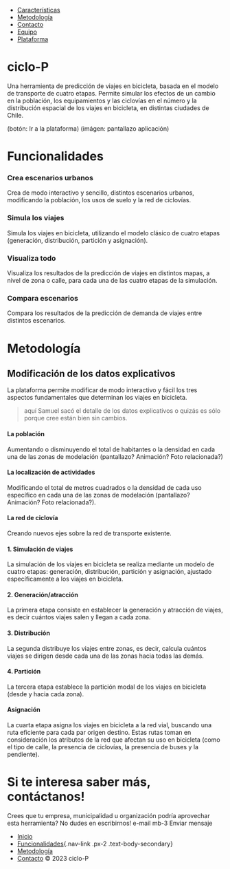 
-   [Características](#características)
-   [Metodología](#metodología)
-   [Contacto](#contacto)
-   [Equipo](#)
-   [Plataforma](#)

# ciclo-P

Una herramienta de predicción de viajes en bicicleta, basada en el modelo de transporte de cuatro etapas. Permite simular los
efectos de un cambio en la población, los equipamientos y las
ciclovías en el número y la distribución espacial de los viajes en bicicleta, en distintas ciudades de Chile.

(botón: Ir a la plataforma)
(imágen: pantallazo aplicación)

# Funcionalidades

### Crea escenarios urbanos

Crea de modo interactivo y sencillo, distintos escenarios urbanos, modificando la población, los usos de suelo y la red de ciclovías.

### Simula los viajes

Simula los viajes en bicicleta, utilizando el modelo clásico de cuatro etapas (generación, distribución, partición y asignación).

### Visualiza todo

Visualiza los resultados de la predicción de viajes en distintos mapas, a nivel de zona o calle, para cada una de las cuatro etapas de la simulación.

### Compara escenarios
Compara los resultados de la predicción de demanda de viajes entre distintos escenarios.

# Metodología

## Modificación de los datos explicativos

La plataforma permite modificar de modo interactivo y fácil los tres
aspectos fundamentales que determinan los viajes en bicicleta.

> aquí Samuel sacó el detalle de los datos explicativos o quizás es sólo porque cree están bien sin cambios.

#### La población

Aumentando o disminuyendo el total de habitantes o la densidad en cada
una de las zonas de modelación (pantallazo? Animación? Foto
relacionada?)

#### La localización de actividades

Modificando el total de metros cuadrados o la densidad de cada uso
específico en cada una de las zonas de modelación (pantallazo?
Animación? Foto relacionada?).

#### La red de ciclovía

Creando nuevos ejes sobre la red de transporte existente.

#### 1. Simulación de viajes

La simulación de los viajes en bicicleta se realiza mediante un modelo de cuatro etapas: generación, distribución, partición y asignación, ajustado específicamente a los viajes en bicicleta.

#### 2. Generación/atracción

La primera etapa consiste en establecer la generación y atracción de viajes, es decir cuántos viajes salen y llegan a cada zona.

#### 3. Distribución

La segunda distribuye los viajes entre zonas, es decir, calcula cuántos viajes se dirigen desde cada una de las zonas hacia todas las demás.

#### 4. Partición

La tercera etapa establece la partición modal de los viajes en bicicleta (desde y hacia cada zona).

#### Asignación

La cuarta etapa asigna los viajes en bicicleta a la red vial, buscando una ruta eficiente para cada par origen destino. Estas rutas toman en consideración los atributos de la red que afectan su uso en bicicleta (como el tipo de calle, la presencia de ciclovías, la presencia de buses y la pendiente).

# Si te interesa saber más, contáctanos!
Crees que tu empresa, municipalidad u organización podría aprovechar
esta herramienta? No dudes en escribirnos!
e-mail
mb-3
Enviar mensaje
-   [Inicio](#)
-   [Funcionalidades](#características){.nav-link .px-2
    .text-body-secondary}
-   [Metodología](#metodología)
-   [Contacto](#contacto)
© 2023 ciclo-P
